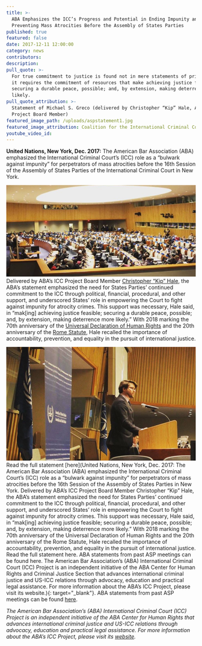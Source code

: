 ```yaml
---
title: >-
  ABA Emphasizes the ICC’s Progress and Potential in Ending Impunity and
  Preventing Mass Atrocities Before the Assembly of States Parties
published: true
featured: false
date: 2017-12-11 12:00:00
category: news
contributors:
description:
pull_quote: >-
  For true commitment to justice is found not in mere statements of principle;
  it requires the commitment of resources that make achieving justice feasible;
  securing a durable peace, possible; and, by extension, making deterrence more
  likely.
pull_quote_attribution: >-
  Statement of Michael S. Greco (delivered by Christopher “Kip” Hale, ABA’s ICC
  Project Board Member)
featured_image_path: /uploads/aspstatement1.jpg
featured_image_attribution: Coalition for the International Criminal Court (CC BY-NC-ND 2.0)
youtube_video_id:
---
```


**United Nations, New York, Dec. 2017:** The American Bar Association (ABA) emphasized the International Criminal Court’s (ICC) role as a “bulwark against impunity” for perpetrators of mass atrocities before the 16th Session of the Assembly of States Parties of the International Criminal Court in New York.

![](/uploads/aspstatement3.jpg)Delivered by ABA’s ICC Project Board Member [Christopher “Kip” Hale](https://www.aba-icc.org/board-of-advisors/christopher-kip-hale/), the ABA’s statement emphasized the need for States Parties’ continued commitment to the ICC through political, financial, procedural, and other support, and underscored States’ role in empowering the Court to fight against impunity for atrocity crimes. This support was necessary, Hale said, in “mak[ing] achieving justice feasible; securing a durable peace, possible; and, by extension, making deterrence more likely.” With 2018 marking the 70th anniversary of the [Universal Declaration of Human Rights](https://www.humanrights70.org/#home) and the 20th anniversary of the [Rome Statute](https://www.icc-cpi.int/romestatute20), Hale recalled the importance of accountability, prevention, and equality in the pursuit of international justice.

![](/uploads/aspstatement2.jpg)Read the full statement [here](United Nations, New York, Dec. 2017: The American Bar Association (ABA) emphasized the International Criminal Court’s (ICC) role as a “bulwark against impunity” for perpetrators of mass atrocities before the 16th Session of the Assembly of States Parties in New York.   Delivered by ABA’s ICC Project Board Member Christopher “Kip” Hale, the ABA’s statement emphasized the need for States Parties’ continued commitment to the ICC through political, financial, procedural, and other support, and underscored States’ role in empowering the Court to fight against impunity for atrocity crimes. This support was necessary, Hale said, in “mak[ing] achieving justice feasible; securing a durable peace, possible; and, by extension, making deterrence more likely.” With 2018 marking the 70th anniversary of the Universal Declaration of Human Rights and the 20th anniversary of the Rome Statute, Hale recalled the importance of accountability, prevention, and equality in the pursuit of international justice.    Read the full statement here. ABA statements from past ASP meetings can be found here. The American Bar Association’s (ABA) International Criminal Court (ICC) Project is an independent initiative of the ABA Center for Human Rights and Criminal Justice Section that advances international criminal justice and US-ICC relations through advocacy, education and practical legal assistance. For more information about the ABA’s ICC Project, please visit its website.){: target="_blank"}. ABA statements from past ASP meetings can be found [here](https://www.international-criminal-justice-today.org/news/aba-stresses-the-importance-of-judicial-independence-and-empowerment-before-the-icc-assembly-of-states-parties/).

*The American Bar Association’s (ABA) International Criminal Court (ICC) Project is an independent initiative of the ABA Center for Human Rights that advances international criminal justice and US-ICC relations through advocacy, education and practical legal assistance. For more information about the ABA’s ICC Project, please visit its&nbsp;[website](www.aba-icc.org).*